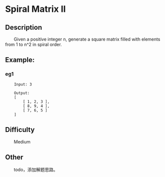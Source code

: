 # Spiral Matrix II

## Description

&emsp;&emsp;Given a positive integer n, generate a square matrix filled with elements from 1 to n^2 in spiral order.

## Example:

### eg1

```
    Input: 3
    
    Output:
    [
        [ 1, 2, 3 ],
        [ 8, 9, 4 ],
        [ 7, 6, 5 ]
    ]
```

## Difficulty

&emsp;&emsp;Medium

## Other

&emsp;&emsp;todo，添加解题思路。
